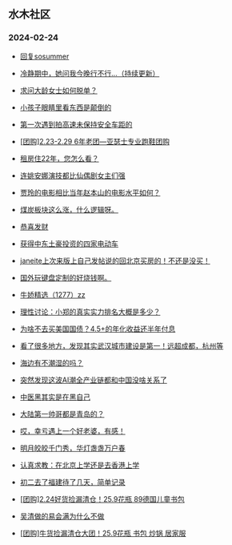 ## 水木社区 
### 2024-02-24

+ [回复sosummer](https://www.mysmth.net/nForum/article/MyFamily/225445)

+ [冷静期中，她问我今晚行不行…（持续更新）](https://www.mysmth.net/nForum/article/Divorce/2067200)

+ [求问大龄女士如何脱单？](https://www.mysmth.net/nForum/article/Love/6287469)

+ [小孩子眼睛里看东西是颠倒的](https://www.mysmth.net/nForum/article/ChildEducation/2349273)

+ [第一次遇到拍高速未保持安全车距的](https://www.mysmth.net/nForum/article/GreenAuto/1479818)

+ [[团购]2.23-2.29 6年老团—亚瑟士专业跑鞋团购](https://www.mysmth.net/nForum/article/ADAgent_TG/1317636)

+ [租房住22年，您怎么看？](https://www.mysmth.net/nForum/article/OurEstate/2905186)

+ [连姚安娜演技都比仙偶剧女主们强](https://www.mysmth.net/nForum/article/TV/1676073)

+ [贾玲的电影相比当年赵本山的电影水平如何？](https://www.mysmth.net/nForum/article/Movielife/2478)

+ [煤炭板块这么涨，什么逻辑呀。](https://www.mysmth.net/nForum/article/Stock/10797101)

+ [恭喜发财](https://www.mysmth.net/nForum/article/Stock/10798480)

+ [获得中东土豪投资的四家电动车](https://www.mysmth.net/nForum/article/GreenAuto/1481776)

+ [janeite上次来版上自己发帖说的回北京买房的！不还是没买！](https://www.mysmth.net/nForum/article/MyFamily/225950)

+ [国外玩键盘定制的好烧钱啊。](https://www.mysmth.net/nForum/article/CompMarket/544314574)

+ [牛娇精选（1277）zz](https://www.mysmth.net/nForum/article/Funnytime/41749)

+ [理性讨论：小郑的真实实力排名大概是多少？](https://www.mysmth.net/nForum/article/Tennis/1174883)

+ [为啥不去买美国国债？4.5+的年化收益还半年付息](https://www.mysmth.net/nForum/article/MyWallet/1201577)

+ [看了很多地方，发现其实武汉城市建设是第一！远超成都，杭州等](https://www.mysmth.net/nForum/article/Travel/977491)

+ [海边有不潮湿的吗？](https://www.mysmth.net/nForum/article/Geography/569303)

+ [突然发现这波AI潮全产业链都和中国没啥关系了](https://www.mysmth.net/nForum/article/METech/471029)

+ [中医黑其实是在黑自己](https://www.mysmth.net/nForum/article/TCM/214597)

+ [大陆第一帅哥都是青岛的？](https://www.mysmth.net/nForum/article/TV/1675390)

+ [哎，幸亏遇上一个好老婆，有感！](https://www.mysmth.net/nForum/article/MyFamily/226078)

+ [明月皎皎千门秀，华灯盏盏万户春](https://www.mysmth.net/nForum/article/Stock/10798479)

+ [认真求教：在北京上学还是去香港上学](https://www.mysmth.net/nForum/article/ChildEducation/2350075)

+ [初二去了福建待了几天，简单记录](https://www.mysmth.net/nForum/article/Travel/982086)

+ [[团购]2.24好货捡漏清仓！25.9花瓶 89德国儿童书包](https://www.mysmth.net/nForum/article/ADAgent_TG/1317726)

+ [吴清做的易会满为什么不做](https://www.mysmth.net/nForum/article/Stock/10798274)

+ [[团购]牛货捡漏清仓大团！25.9花瓶 书包 炒锅 居家服](https://www.mysmth.net/nForum/article/ADAgent_TG/1317726)

